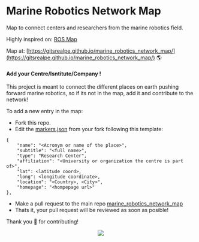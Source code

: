 # Marine Robotics Network Map

Map to connect centers and researchers from the marine robotics field.

Highly inspired on: [ROS Map](https://github.com/DLu/ros_map)

Map at: [https://gitsrealpe.github.io/marine_robotics_network_map/](https://gitsrealpe.github.io/marine_robotics_network_map/) 🌎

#### Add your Centre/Isntitute/Company !

This project is meant to connect the different places on earth pushing forward marine robotics, so if its not in the map, add it and contribute to the network!

To add a new entry in the map:

- Fork this repo.
- Edit the [markers.json](https://github.com/GitSRealpe/marine_robotics_network_map/blob/main/public/markers.json) from your fork following this template:

```
{
	"name": "<Acronym or name of the place>",
	"subtitle": "<full name>",
	"type": "Research Center",
	"affiliation": "<University or organization the centre is part of>",
	"lat": <latitude coord>,
	"long": <longitude coordinate>,
	"location": "<Country>, <City>",
	"homepage": "<hompepage url>"
},
```

- Make a pull request to the main repo [marine_robotics_network_map](https://github.com/GitSRealpe/marine_robotics_network_map)
- Thats it, your pull request will be reviewed as soon as posible!

Thank you 💪 for contributing!
<p align="center">
    <a href="https://github.com/GitSRealpe/marine_robotics_network_map/graphs/contributors">
      <img src="https://contrib.rocks/image?repo=GitSRealpe/marine_robotics_network_map" />
    </a>
</p>
